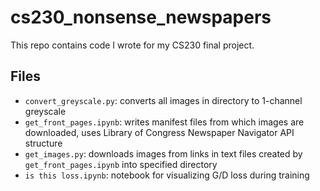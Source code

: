 # cs230_nonsense_newspapers
This repo contains code I wrote for my CS230 final project.

## Files
* `convert_greyscale.py`: converts all images in directory to 1-channel greyscale
* `get_front_pages.ipynb`: writes manifest files from which images are downloaded, uses Library of Congress Newspaper Navigator API structure
* `get_images.py`: downloads images from links in text files created by `get_front_pages.ipynb` into specified directory
* `is this loss.ipynb`: notebook for visualizing G/D loss during training
